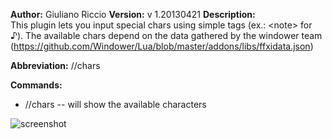 **Author:** Giuliano Riccio
**Version:** v 1.20130421
**Description:**  
This plugin lets you input special chars using simple tags (ex.: &lt;note&gt; for ♪).
The available chars depend on the data gathered by the windower team (https://github.com/Windower/Lua/blob/master/addons/libs/ffxidata.json)

**Abbreviation:** //chars

**Commands:**

* //chars -- will show the available characters

![screenshot](https://raw.github.com/giulianoriccio/Lua/master/addons/chars/chars.gif)